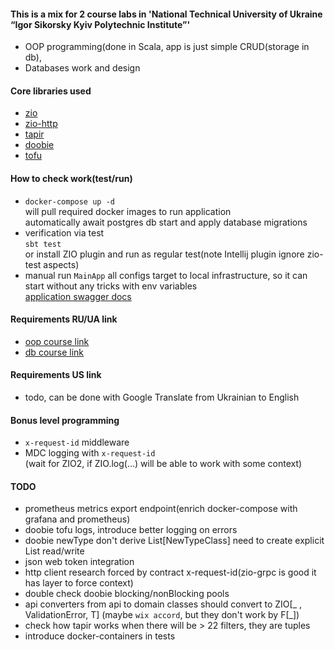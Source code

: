 #### This is a mix for 2 course labs in 'National Technical University of Ukraine “Igor Sikorsky Kyiv Polytechnic Institute”'

- OOP programming(done in Scala, app is just simple CRUD(storage in db),
- Databases work and design

#### Core libraries used

- [zio](https://zio.dev/)
- [zio-http](https://dream11.github.io/zio-http/)
- [tapir](https://tapir.softwaremill.com/en/latest/index.html)
- [doobie](https://tpolecat.github.io/doobie/)
- [tofu](https://docs.tofu.tf/docs/start.html)

#### How to check work(test/run)

- ```docker-compose up -d``` <br>
  will pull required docker images to run application <br>
  automatically await postgres db start and apply database migrations
- verification via test <br>
  ```sbt test``` <br>
  or install ZIO plugin and run as regular test(note Intellij plugin ignore zio-test aspects)
- manual run `MainApp` all configs target to local infrastructure, so it can start without any tricks with env variables <br>
[application swagger docs](http://localhost:8093/docs)

#### Requirements RU/UA link

- [oop course link](README_OOP_UA.md)
- [db course link](README_DB_UA.md)

#### Requirements US link

- todo, can be done with Google Translate from Ukrainian to English

#### Bonus level programming

- `x-request-id` middleware
- MDC logging with `x-request-id` <br>
  (wait for ZIO2, if ZIO.log(...) will be able to work with some context)

#### TODO

- prometheus metrics export endpoint(enrich docker-compose with grafana and prometheus)
- doobie tofu logs, introduce better logging on errors
- doobie newType don't derive List[NewTypeClass] need to create explicit List read/write
- json web token integration
- http client research forced by contract x-request-id(zio-grpc is good it has layer to force context)
- double check doobie blocking/nonBlocking pools
- api converters from api to domain classes should convert to ZIO[_ , ValidationError, T] (maybe `wix accord`, but they
  don't work by F[_])
- check how tapir works when there will be > 22 filters, they are tuples
- introduce docker-containers in tests
